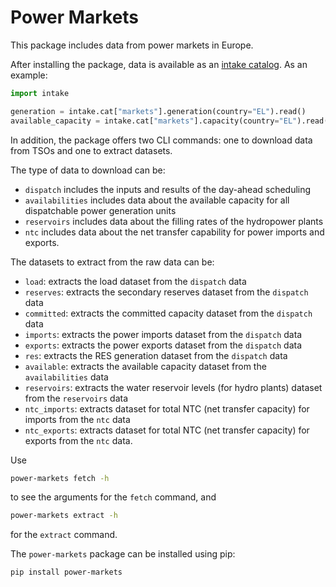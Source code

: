 Power Markets
===============

This package includes data from power markets in Europe.

After installing the package, data is available as an [intake catalog](https://intake.readthedocs.io/en/latest/index.html). As an example:

```python
import intake

generation = intake.cat["markets"].generation(country="EL").read()
available_capacity = intake.cat["markets"].capacity(country="EL").read()
```

In addition, the package offers two CLI commands: one to download data from TSOs and one to extract datasets.


The type of data to download can be:
- `dispatch` includes the inputs and results of the day-ahead scheduling
- `availabilities` includes data about the available capacity for all dispatchable power
generation units
- `reservoirs` includes data about the filling rates of the hydropower plants
- `ntc` includes data about the net transfer capability for power imports and exports.


The datasets to extract from the raw data can be:
- `load`: extracts the load dataset from the `dispatch` data
- `reserves`: extracts the secondary reserves dataset from the `dispatch` data
- `committed`: extracts the committed capacity dataset from the `dispatch` data
- `imports`: extracts the power imports dataset from the `dispatch` data
- `exports`: extracts the power exports dataset from the `dispatch` data
- `res`: extracts the RES generation dataset from the `dispatch` data
- `available`: extracts the available capacity dataset from the `availabilities` data
- `reservoirs`: extracts the water reservoir levels (for hydro plants) dataset from the `reservoirs` data
- `ntc_imports`: extracts dataset for total NTC (net transfer capacity) for imports from the `ntc` data
- `ntc_exports`: extracts dataset for total NTC (net transfer capacity) for exports from the `ntc` data.

Use
```bash
power-markets fetch -h
```
to see the arguments for the `fetch` command, and 

```bash
power-markets extract -h
```

for the `extract` command.

The `power-markets` package can be installed using pip:

```bash
pip install power-markets
```
